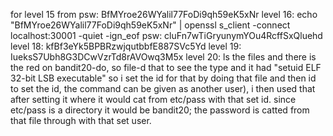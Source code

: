 for level 15 from
psw: BfMYroe26WYalil77FoDi9qh59eK5xNr
level 16: echo "BfMYroe26WYalil77FoDi9qh59eK5xNr" | openssl s_client -connect localhost:30001 -quiet -ign_eof
psw: cluFn7wTiGryunymYOu4RcffSxQluehd
level 18: kfBf3eYk5BPBRzwjqutbbfE887SVc5Yd
level 19: IueksS7Ubh8G3DCwVzrTd8rAVOwq3M5x
level 20:  ls the files and there is the red on bandit20-do, so  file-d that to see the type and it had "setuid ELF 32-bit LSB executable" so i set the id for that by doing that file and then id to set the id, the command can be given as another user), i then used that after setting it where it would cat from etc/pass with that set id. since etc/pass is a directory it would be bandit20; the password is catted from that file through with that set user.

